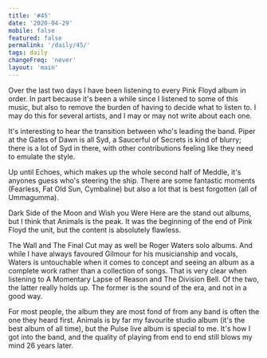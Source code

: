 ```yaml
---
title: '#45'
date: '2020-04-29'
mobile: false
featured: false
permalink: '/daily/45/'
tags: daily
changeFreq: 'never'
layout: 'main'
---
```


Over the last two days I have been listening to every Pink Floyd album in order. In part because it's been a while since I listened to some of this music, but also to remove the burden of having to decide what to listen to. I may do this for several artists, and I may or may not write about each one.

It's interesting to hear the transition between who's leading the band. Piper at the Gates of Dawn is all Syd, a Saucerful of Secrets is kind of blurry; there is a lot of Syd in there, with other contributions feeling like they need to emulate the style.

Up until Echoes, which makes up the whole second half of Meddle, it's anyones guess who's steering the ship. There are some fantastic moments (Fearless, Fat Old Sun, Cymbaline) but also a lot that is best forgotten (all of Ummagumma).

Dark Side of the Moon and Wish you Were Here are the stand out albums, but I think that Animals is the peak. It was the beginning of the end of Pink Floyd the unit, but the content is absolutely flawless.

The Wall and The Final Cut may as well be Roger Waters solo albums. And while I have always favoured Gilmour for his musicianship and vocals, Waters is untouchable when it comes to concept and seeing an album as a complete work rather than a collection of songs. That is very clear when listening to A Momentary Lapse of Reason and The Division Bell. Of the two, the latter really holds up. The former is the sound of the era, and not in a good way.

For most people, the album they are most fond of from any band is often the one they heard first. Animals is by far my favourite studio album (it's the best album of all time), but the Pulse live album is special to me. It's how I got into the band, and the quality of playing from end to end still blows my mind 26 years later.
